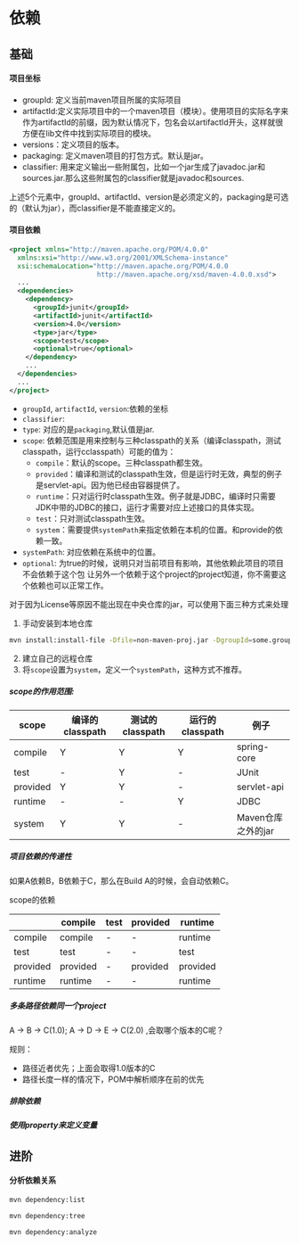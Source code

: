 # 依赖

## 基础

#### 项目坐标
- groupId: 定义当前maven项目所属的实际项目
- artifactId:定义实际项目中的一个maven项目（模块）。使用项目的实际名字来作为artifactId的前缀，因为默认情况下，包名会以artifactId开头，这样就很方便在lib文件中找到实际项目的模块。
- versions：定义项目的版本。
- packaging: 定义maven项目的打包方式。默认是jar。
- classifier: 用来定义输出一些附属包，比如一个jar生成了javadoc.jar和sources.jar.那么这些附属包的classifier就是javadoc和sources.

上述5个元素中，groupId、artifactId、version是必须定义的，packaging是可选的（默认为jar），而classifier是不能直接定义的。

#### 项目依赖

```xml
<project xmlns="http://maven.apache.org/POM/4.0.0"
  xmlns:xsi="http://www.w3.org/2001/XMLSchema-instance"
  xsi:schemaLocation="http://maven.apache.org/POM/4.0.0
                      http://maven.apache.org/xsd/maven-4.0.0.xsd">
  ...
  <dependencies>
    <dependency>
      <groupId>junit</groupId>
      <artifactId>junit</artifactId>
      <version>4.0</version>
      <type>jar</type>
      <scope>test</scope>
      <optional>true</optional>
    </dependency>
    ...
  </dependencies>
  ...
</project>
```
- ```groupId```, ```artifactId```, ```version```:依赖的坐标
- ```classifier```:
- ```type```: 对应的是```packaging```,默认值是jar.
- ```scope```: 依赖范围是用来控制与三种classpath的关系（编译classpath，测试classpath，运行cclasspath）可能的值为：
  * ```compile```：默认的scope。三种classpath都生效。
  * ```provided```：编译和测试的classpath生效，但是运行时无效，典型的例子是servlet-api。因为他已经由容器提供了。
  * ```runtime```：只对运行时classpath生效。例子就是JDBC，编译时只需要JDK中带的JDBC的接口，运行才需要对应上述接口的具体实现。
  * ```test```：只对测试classpath生效。
  * ```system```：需要提供```systemPath```来指定依赖在本机的位置。和provide的依赖一致。
- ```systemPath```: 对应依赖在系统中的位置。
- ```optional```:  为true的时候，说明只对当前项目有影响，其他依赖此项目的项目不会依赖于这个包 让另外一个依赖于这个project的project知道，你不需要这个依赖也可以正常工作。


对于因为License等原因不能出现在中央仓库的jar，可以使用下面三种方式来处理
  1. 手动安装到本地仓库
```bash
mvn install:install-file -Dfile=non-maven-proj.jar -DgroupId=some.group -DartifactId=non-maven-proj -Dversion=1 -Dpackaging=jar
```
  2. 建立自己的远程仓库
  3. 将```scope```设置为```system```，定义一个```systemPath```，这种方式不推荐。


##### scope的作用范围:

|scope|编译的classpath|测试的classpath|运行的classpath|例子
|-|-|-|-|-
|compile| Y | Y | Y | spring-core
|test| - | Y | - | JUnit
|provided| Y | Y | - | servlet-api
|runtime| - | - | Y | JDBC
|system| Y | Y | - | Maven仓库之外的jar


##### 项目依赖的传递性

如果A依赖B，B依赖于C，那么在Build A的时候，会自动依赖C。

scope的依赖

|           | compile   |   test        |  provided | runtime
|-----------|-----------|---------------|-----------|-----------
| compile   | compile   |       -       |     -     | runtime
| test      | test      |      -        |      -    | test
| provided  | provided  |        -      | provided  | provided
| runtime   | runtime   |        -      |       -   | runtime

##### 多条路径依赖同一个project
A -> B -> C(1.0); A -> D -> E -> C(2.0) ,会取哪个版本的C呢？

规则：
* 路径近者优先；上面会取得1.0版本的C
* 路径长度一样的情况下，POM中解析顺序在前的优先

##### 排除依赖

##### 使用property来定义变量

## 进阶

#### 分析依赖关系

```bash
mvn dependency:list

mvn dependency:tree

mvn dependency:analyze
```
